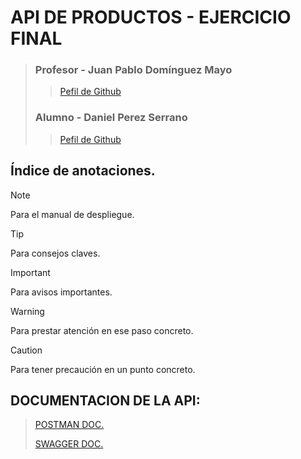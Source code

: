 # API DE PRODUCTOS - EJERCICIO FINAL
> ### Profesor - Juan Pablo Domínguez Mayo
>  > [Pefil de Github](https://github.com/profeInformatica101)
> ### Alumno - Daniel Perez Serrano 
>  > [Pefil de Github](https://github.com/Dani-Ps)

## Índice de anotaciones.

> [!NOTE]
> Para el manual de despliegue.

> [!TIP]
> Para consejos claves.

> [!IMPORTANT]
> Para avisos importantes.

>[!WARNING]
> Para prestar atención en ese paso concreto.

> [!CAUTION]
> Para tener precaución en un punto concreto.

## DOCUMENTACION DE LA API:

> [POSTMAN DOC.](https://documenter.getpostman.com/view/31105801/2sA2xe5uDa)
> 
> [SWAGGER DOC.](http://localhost:8080/api/v1/productos/swagger-ui.html)
